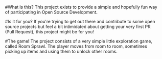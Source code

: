 #What is this?
This project exists to provide a simple and hopefully fun way of participating in Open Source Development.

#Is it for you?
If you're trying to get out there and contribute to some open source projects but feel a bit intimidated about getting your very first PR (Pull Request), this project might be for you!

#The game!
The project consists of a very simple little exploration game, called Room Sprawl. The player moves from room to room, sometimes picking up items and using them to unlock other rooms. 